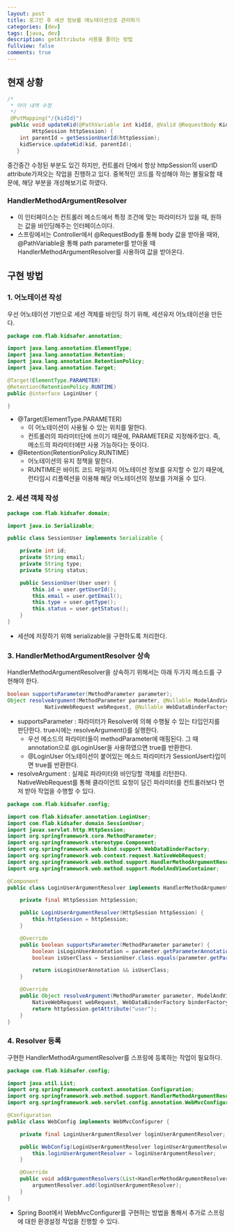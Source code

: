 ```yaml
---
layout: post
title: 로그인 후 세션 정보를 애노테이션으로 관리하기
categories: [dev]
tags: [java, dev]
description: getAttribute 사용을 줄이는 방법
fullview: false
comments: true
---
```


## 현재 상황

```java
/*
 * 아이 내역 수정
 */
 @PutMapping("/{kidId}")
 public void updateKid(@PathVariable int kidId, @Valid @RequestBody Kid kid,
        HttpSession httpSession) {
    int parentId = getSessionUserId(httpSession);
    kidService.updateKid(kid, parentId);
   }
```
중간중간 수정된 부분도 있긴 하지만, 컨트롤러 단에서 항상 httpSession의 userID attribute가져오는 작업을 진행하고 있다. 중복적인 코드를 작성해야 하는 불필요함 때문에, 해당 부분을 개성해보기로 하였다.

### HandlerMethodArgumentResolver
* 이 인터페이스는 컨트롤러 메소드에서 특정 조건에 맞는 파라미터가 있을 때, 원하는 값을 바인딩해주는 인터페이스이다.
* 스프링에서는 Controller에서 @RequestBody를 통해 body 값을 받아올 때와, @PathVariable을 통해 path parameter를 받아올 때 HandlerMethodArgumentResolver를 사용하여 값을 받아온다.


## 구현 방법

### 1. 어노테이션 작성
우선 어노테이션 기반으로 세션 객체를 바인딩 하기 위해, 세션유저 어노테이션을 만든다.

```java
package com.flab.kidsafer.annotation;

import java.lang.annotation.ElementType;
import java.lang.annotation.Retention;
import java.lang.annotation.RetentionPolicy;
import java.lang.annotation.Target;

@Target(ElementType.PARAMETER)
@Retention(RetentionPolicy.RUNTIME)
public @interface LoginUser {

}
```

* @Target(ElementType.PARAMETER) 
	* 이 어노테이션이 사용될 수 있는 위치를 말한다.
	* 컨트롤러의 파라미터단에 쓰이기 때문에, PARAMETER로 지정해주었다. 즉, 메소드의 파라미터에만 사용 가능하다는 뜻이다.
* @Retention(RetentionPolicy.RUNTIME)
	* 어노테이션의 유지 정책을 말한다.
	* RUNTIME은 바이트 코드 파일까지 어노테이션 정보를 유지할 수 있기 때문에, 런타임시 리플렉션을 이용해 해당 어노테이션의 정보를 가져올 수 있다.

### 2. 세션 객체 작성

```java
package com.flab.kidsafer.domain;

import java.io.Serializable;

public class SessionUser implements Serializable {

    private int id;
    private String email;
    private String type;
    private String status;

    public SessionUser(User user) {
        this.id = user.getUserId();
        this.email = user.getEmail();
        this.type = user.getType();
        this.status = user.getStatus();
    }
}
```
* 세션에 저장하기 위해 serializable을 구현하도록 처리한다.

### 3. HandlerMethodArgumentResolver 상속
HandlerMethodArgumentResolver을 상속하기 위해서는 아래 두가지 메소드를 구현해야 한다.

```java
boolean supportsParameter(MethodParameter parameter);
Object resolveArgument(MethodParameter parameter, @Nullable ModelAndViewContainer mavContainer,
			NativeWebRequest webRequest, @Nullable WebDataBinderFactory binderFactory) throws Exception;
```

* supportsParameter : 파라미터가 Resolver에 의해 수행될 수 있는 타입인지를 판단한다. true시에는 resolveArgument()를 실행한다.
	* 우선 메소드의 파라미터들이 methodParameter에 매핑된다. 그 때 annotation으로 @LoginUser을 사용하였으면 true를 반환한다.
	* @LoginUser 어노테이션이 붙어있는 메소드 파라미터가 SessionUser타입이면 true를 반환한다.
* resolveArgument : 실제로 파라미터와 바인딩할 객체를 리턴한다. NativeWebRequest를 통해 클라이언트 요청이 담긴 파라미터를 컨트롤러보다 먼저 받아 작업을 수행할 수 있다.

```java
package com.flab.kidsafer.config;

import com.flab.kidsafer.annotation.LoginUser;
import com.flab.kidsafer.domain.SessionUser;
import javax.servlet.http.HttpSession;
import org.springframework.core.MethodParameter;
import org.springframework.stereotype.Component;
import org.springframework.web.bind.support.WebDataBinderFactory;
import org.springframework.web.context.request.NativeWebRequest;
import org.springframework.web.method.support.HandlerMethodArgumentResolver;
import org.springframework.web.method.support.ModelAndViewContainer;

@Component
public class LoginUserArgumentResolver implements HandlerMethodArgumentResolver {

    private final HttpSession httpSession;

    public LoginUserArgumentResolver(HttpSession httpSession) {
        this.httpSession = httpSession;
    }

    @Override
    public boolean supportsParameter(MethodParameter parameter) {
        boolean isLoginUserAnnotation = parameter.getParameterAnnotation(LoginUser.class) != null;
        boolean isUserClass = SessionUser.class.equals(parameter.getParameterType());

        return isLoginUserAnnotation && isUserClass;
    }

    @Override
    public Object resolveArgument(MethodParameter parameter, ModelAndViewContainer mavContainer,
        NativeWebRequest webRequest, WebDataBinderFactory binderFactory) throws Exception {
        return httpSession.getAttribute("user");
    }
}
```

### 4. Resolver 등록
구현한 HandlerMethodArgumentResolver를 스프링에 등록하는 작업이 필요하다.

```java
package com.flab.kidsafer.config;

import java.util.List;
import org.springframework.context.annotation.Configuration;
import org.springframework.web.method.support.HandlerMethodArgumentResolver;
import org.springframework.web.servlet.config.annotation.WebMvcConfigurer;

@Configuration
public class WebConfig implements WebMvcConfigurer {

    private final LoginUserArgumentResolver loginUserArgumentResolver;

    public WebConfig(LoginUserArgumentResolver loginUserArgumentResolver) {
        this.loginUserArgumentResolver = loginUserArgumentResolver;
    }

    @Override
    public void addArgumentResolvers(List<HandlerMethodArgumentResolver> argumentResolver) {
        argumentResolver.add(loginUserArgumentResolver);
    }
}
```

* Spring Boot에서 WebMvcConfigurer를 구현하는 방법을 통해서 추가로 스프링에 대한 환경설정 작업을 진행할 수 있다.